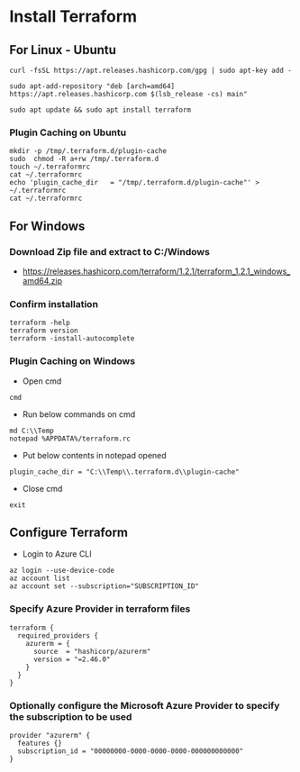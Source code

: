 # Install Terraform

## For Linux - Ubuntu
```
curl -fsSL https://apt.releases.hashicorp.com/gpg | sudo apt-key add -
```

```
sudo apt-add-repository "deb [arch=amd64] https://apt.releases.hashicorp.com $(lsb_release -cs) main"
```

```
sudo apt update && sudo apt install terraform
```

### Plugin Caching on Ubuntu
```
mkdir -p /tmp/.terraform.d/plugin-cache
sudo  chmod -R a+rw /tmp/.terraform.d
touch ~/.terraformrc
cat ~/.terraformrc
echo 'plugin_cache_dir   = "/tmp/.terraform.d/plugin-cache"' > ~/.terraformrc
cat ~/.terraformrc
```

## For Windows
### Download Zip file and extract to C:/Windows
  - https://releases.hashicorp.com/terraform/1.2.1/terraform_1.2.1_windows_amd64.zip

### Confirm installation
```
terraform -help
terraform version
terraform -install-autocomplete
```

### Plugin Caching on Windows
- Open cmd
```
cmd
```

- Run below commands on cmd
```
md C:\\Temp
notepad %APPDATA%/terraform.rc
```

- Put below contents in notepad opened
```
plugin_cache_dir = "C:\\Temp\\.terraform.d\\plugin-cache"
```

- Close cmd
```
exit
```

## Configure Terraform
- Login to Azure CLI
```
az login --use-device-code
az account list
az account set --subscription="SUBSCRIPTION_ID"
```

### Specify Azure Provider in terraform files
```
terraform {
  required_providers {
    azurerm = {
      source  = "hashicorp/azurerm"
      version = "=2.46.0"
    }
  }
}
```

### Optionally configure the Microsoft Azure Provider to specify the subscription to be used
```
provider "azurerm" {
  features {}
  subscription_id = "00000000-0000-0000-0000-000000000000"
}
```

